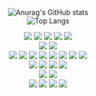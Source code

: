 <div align=center>
  
  ![Anurag's GitHub stats](https://github-readme-stats.vercel.app/api?username=nyangHermes&show_icons=true&theme=github_dark)
  <br>
  ![Top Langs](https://github-readme-stats.vercel.app/api/top-langs/?username=nyangHermes&layout=compact&theme=github_dark)

</div>
<div align=center>
  
  <a href="https://nomadcoders.co/" target="_blank"><img src="https://img.shields.io/badge/Nomad Coders-073B5A?style=flat-square&logo=Nomad Coders&logoColor=white"/></a>
  <a href="https://www.opentutorials.org/" target="_blank"><img src="https://img.shields.io/badge/Opentutorials-073B5A?style=flat&logo=Opentutorials&logoColor=white"/></a>
  <a href="https://www.inflearn.com/" target="_blank"><img src="https://img.shields.io/badge/Inflearn-073B5A?style=flat&logo=Inflearn&logoColor=white"/></a>
  <a href="https://www.opentutorials.org/course/1" target="_blank"><img src="https://img.shields.io/badge/생활코딩-073B5A?style=flat&logo=생활코딩&logoColor=white"/></a>
  <a href="https://dojang.io/" target="_blank"><img src="https://img.shields.io/badge/코딩도장-073B5A?style=flat&logo=코딩도장&logoColor=white"/></a>
  <br>
  <a href="https://webhacking.kr/" target="_blank"><img src="https://img.shields.io/badge/WebHacking-073B5A?style=flat&logo=WebHacking&logoColor=white"/></a>
  <a href="https://www.w3school.com.cn/html/index.asp" target="_blank"><img src="https://img.shields.io/badge/W3school-073B5A?style=flat&logo=W3school&logoColor=white"/></a>
  <br>
  <a href="https://codeup.kr/" target="_blank"><img src="https://img.shields.io/badge/CodeUp-000000?style=flat&logo=CodeUp&logoColor=white"/></a>
  <a href="https://www.acmicpc.net/" target="_blank"><img src="https://img.shields.io/badge/Baekjoon Online Judge-000000?style=flat&logo=Baekjoon Online Judge&logoColor=white"/></a>
  <a href="http://koistudy.net" target="_blank"><img src="https://img.shields.io/badge/KOISTUDY-000000?style=flat&logo=KOISTUDY&logoColor=white"/></a>
  <a href="http://www.judgeon.net/" target="_blank"><img src="https://img.shields.io/badge/Judgeon-000000?style=flat&logo=Judgeon&logoColor=white"/></a>
  <a href="https://programmers.co.kr/" target="_blank"><img src="https://img.shields.io/badge/Programmers-000000?style=flat&logo=Programmers&logoColor=white"/></a>
  <a href="https://swexpertacademy.com/" target="_blank"><img src="https://img.shields.io/badge/SWExpertAcademy-000000?style=flat&logo=SWExpertAcademy&logoColor=white"/></a>
  <a href="https://coderbyte.com/" target="_blank"><img src="https://img.shields.io/badge/Coderbyte-000000?style=flat&logo=Coderbyte&logoColor=white"/></a>
  <a href="https://leetcode.com/" target="_blank"><img src="https://img.shields.io/badge/LeetCode-FFA116?style=flat&logo=LeetCode&logoColor=white"/></a>
  <br>
  <a href="https://www.roblox.com/" target="_blank"><img src="https://img.shields.io/badge/Roblox-000000?style=flat&logo=Roblox&logoColor=white"/></a>
  <a href="https://codepen.io/" target="_blank"><img src="https://img.shields.io/badge/CodePen-000000?style=flat&logo=CodePen&logoColor=white"/></a>
  <a href="https://codesandbox.io/s/" target="_blank"><img src="https://img.shields.io/badge/CodeSandbox-000000?style=flat&logo=CodeSandbox&logoColor=white"/></a>
  <a href="https://stackoverflow.com/" target="_blank"><img src="https://img.shields.io/badge/Stack Overflow-F58025?style=flat&logo=Stack Overflow&logoColor=white"/></a>
  <br>
  <a href="https://simpleicons.org/" target="_blank"><img src="https://img.shields.io/badge/Simple Icons-111111?style=flat&logo=Simple Icons&logoColor=white"/></a>
  <a href="https://www.virustotal.com/gui/home/upload" target="_blank"><img src="https://img.shields.io/badge/VirusTotal-394EFF?style=flat&logo=VirusTotal&logoColor=white"/></a>
  <br>
  <a href="https://developer.mozilla.org/en-US/docs/Web/HTML/Element" target="_blank"><img src="https://img.shields.io/badge/MDN Web Docs-000000?style=flat&logo=MDN Web Docs&logoColor=white"/></a>
  <a href="https://fontawesome.com/" target="_blank"><img src="https://img.shields.io/badge/Font Awesome-528DD7?style=flat&logo=Font Awesome&logoColor=white"/></a>
  <a href="https://material.io/resources/color/" target="_blank"><img src="https://img.shields.io/badge/Material Design-757575?style=flat&logo=Material Design&logoColor=white"/></a>
  <a href="https://fonts.google.com/" target="_blank"><img src="https://img.shields.io/badge/Google Fonts-4285F4?style=flat&logo=Google Fonts&logoColor=white"/></a>
</div>
